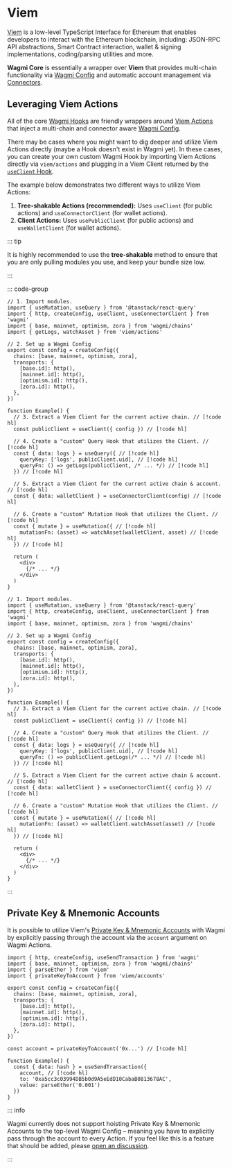 # Viem

[Viem](https://viem.sh) is a low-level TypeScript Interface for Ethereum that enables developers to interact with the Ethereum blockchain, including: JSON-RPC API abstractions, Smart Contract interaction, wallet & signing implementations, coding/parsing utilities and more.

**Wagmi Core** is essentially a wrapper over **Viem** that provides multi-chain functionality via [Wagmi Config](/react/api/createConfig) and automatic account management via [Connectors](/react/api/connectors).

## Leveraging Viem Actions

All of the core [Wagmi Hooks](/react/api/actions) are friendly wrappers around [Viem Actions](https://viem.sh/docs/actions/public/introduction.html) that inject a multi-chain and connector aware [Wagmi Config](/react/api/createConfig).

There may be cases where you might want to dig deeper and utilize Viem Actions directly (maybe a Hook doesn't exist in Wagmi yet). In these cases, you can create your own custom Wagmi Hook by importing Viem Actions directly via `viem/actions` and plugging in a Viem Client returned by the [`useClient` Hook](/react/api/hooks/useClient).

The example below demonstrates two different ways to utilize Viem Actions:

1. **Tree-shakable Actions (recommended):** Uses `useClient` (for public actions) and `useConnectorClient` (for wallet actions).
2. **Client Actions:** Uses `usePublicClient` (for public actions) and  `useWalletClient` (for wallet actions).

::: tip

It is highly recommended to use the **tree-shakable** method to ensure that you are only pulling modules you use, and keep your bundle size low.

:::

::: code-group

```tsx [Tree-shakable Actions]
// 1. Import modules. 
import { useMutation, useQuery } from '@tanstack/react-query'
import { http, createConfig, useClient, useConnectorClient } from 'wagmi' 
import { base, mainnet, optimism, zora } from 'wagmi/chains' 
import { getLogs, watchAsset } from 'viem/actions'

// 2. Set up a Wagmi Config 
export const config = createConfig({ 
  chains: [base, mainnet, optimism, zora], 
  transports: { 
    [base.id]: http(), 
    [mainnet.id]: http(), 
    [optimism.id]: http(), 
    [zora.id]: http(), 
  }, 
}) 

function Example() {
  // 3. Extract a Viem Client for the current active chain. // [!code hl]
  const publicClient = useClient({ config }) // [!code hl]

  // 4. Create a "custom" Query Hook that utilizes the Client. // [!code hl]
  const { data: logs } = useQuery({ // [!code hl]
    queryKey: ['logs', publicClient.uid], // [!code hl]
    queryFn: () => getLogs(publicClient, /* ... */) // [!code hl]
  }) // [!code hl]
  
  // 5. Extract a Viem Client for the current active chain & account. // [!code hl]
  const { data: walletClient } = useConnectorClient(config) // [!code hl]

  // 6. Create a "custom" Mutation Hook that utilizes the Client. // [!code hl]
  const { mutate } = useMutation({ // [!code hl]
    mutationFn: (asset) => watchAsset(walletClient, asset) // [!code hl]
  }) // [!code hl]

  return (
    <div>
      {/* ... */}
    </div>
  )
}
```

```tsx [Client Actions]
// 1. Import modules. 
import { useMutation, useQuery } from '@tanstack/react-query'
import { http, createConfig, useClient, useConnectorClient } from 'wagmi' 
import { base, mainnet, optimism, zora } from 'wagmi/chains' 

// 2. Set up a Wagmi Config 
export const config = createConfig({ 
  chains: [base, mainnet, optimism, zora], 
  transports: { 
    [base.id]: http(), 
    [mainnet.id]: http(), 
    [optimism.id]: http(), 
    [zora.id]: http(), 
  }, 
}) 

function Example() {
  // 3. Extract a Viem Client for the current active chain. // [!code hl]
  const publicClient = useClient({ config }) // [!code hl]

  // 4. Create a "custom" Query Hook that utilizes the Client. // [!code hl]
  const { data: logs } = useQuery({ // [!code hl]
    queryKey: ['logs', publicClient.uid], // [!code hl]
    queryFn: () => publicClient.getLogs(/* ... */) // [!code hl]
  }) // [!code hl]
  
  // 5. Extract a Viem Client for the current active chain & account. // [!code hl]
  const { data: walletClient } = useConnectorClient({ config }) // [!code hl]

  // 6. Create a "custom" Mutation Hook that utilizes the Client. // [!code hl]
  const { mutate } = useMutation({ // [!code hl]
    mutationFn: (asset) => walletClient.watchAsset(asset) // [!code hl]
  }) // [!code hl]

  return (
    <div>
      {/* ... */}
    </div>
  )
}
```

:::

## Private Key & Mnemonic Accounts

It is possible to utilize Viem's [Private Key & Mnemonic Accounts](https://viem.sh/docs/accounts/local.html) with Wagmi by explicitly passing through the account via the `account` argument on Wagmi Actions.

```tsx
import { http, createConfig, useSendTransaction } from 'wagmi' 
import { base, mainnet, optimism, zora } from 'wagmi/chains' 
import { parseEther } from 'viem'
import { privateKeyToAccount } from 'viem/accounts'

export const config = createConfig({ 
  chains: [base, mainnet, optimism, zora], 
  transports: { 
    [base.id]: http(), 
    [mainnet.id]: http(), 
    [optimism.id]: http(), 
    [zora.id]: http(), 
  }, 
}) 

const account = privateKeyToAccount('0x...') // [!code hl]

function Example() {
  const { data: hash } = useSendTransaction({
    account, // [!code hl]
    to: '0xa5cc3c03994DB5b0d9A5eEdD10CabaB0813678AC',
    value: parseEther('0.001')
  })
}
```

::: info

Wagmi currently does not support hoisting Private Key & Mnemonic Accounts to the top-level Wagmi Config – meaning you have to explicitly pass through the account to every Action. If you feel like this is a feature that should be added, please [open an discussion](https://github.com/wevm/wagmi/discussions/new?category=ideas).

:::
